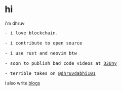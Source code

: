 # hi

i'm dhruv
<div>
<pre>
- i love blockchain. 
&nbsp;
- i contribute to open source
&nbsp;
- i use rust and neovim btw
&nbsp;
- soon to publish bad code videos at <a href="https://www.youtube.com/@d3uny">D3Uny</a>
&nbsp;
- terrible takes on <a href="https://twitter.com/dhruvdabhi101">@dhruvdabhi101</a>
</pre>
</div>

i also write <a href="https://dhruvblogs.xyz">blogs</a>

